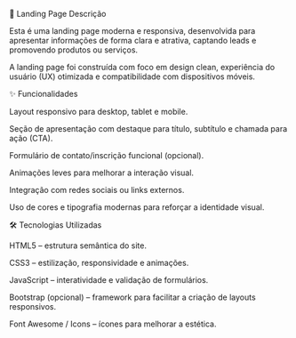 📄 Landing Page 
Descrição

Esta é uma landing page moderna e responsiva, desenvolvida para apresentar informações de forma clara e atrativa, captando leads e promovendo produtos ou serviços.

A landing page foi construída com foco em design clean, experiência do usuário (UX) otimizada e compatibilidade com dispositivos móveis.

✨ Funcionalidades

Layout responsivo para desktop, tablet e mobile.

Seção de apresentação com destaque para título, subtítulo e chamada para ação (CTA).

Formulário de contato/inscrição funcional (opcional).

Animações leves para melhorar a interação visual.

Integração com redes sociais ou links externos.

Uso de cores e tipografia modernas para reforçar a identidade visual.

🛠️ Tecnologias Utilizadas

HTML5 – estrutura semântica do site.

CSS3 – estilização, responsividade e animações.

JavaScript – interatividade e validação de formulários.

Bootstrap (opcional) – framework para facilitar a criação de layouts responsivos.

Font Awesome / Icons – ícones para melhorar a estética.
